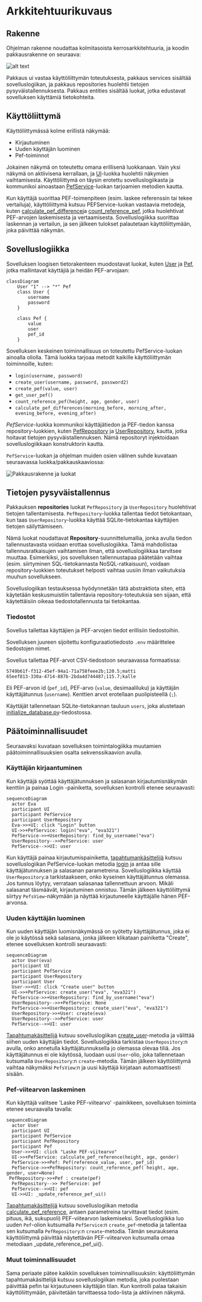 # Arkkitehtuurikuvaus

## Rakenne

Ohjelman rakenne noudattaa kolmitasoista kerrosarkkitehtuuria, ja koodin pakkausrakenne on seuraava:

![alt text](./kuvat/pakkaus.png)

Pakkaus ui vastaa käyttöliittymän toteutuksesta, pakkaus services sisältää sovelluslogiikan, ja pakkaus repositories huolehtii tietojen pysyväistallennuksesta. Pakkaus entities sisältää luokat, jotka edustavat sovelluksen käyttämiä tietokohteita.

## Käyttöliittymä

Käyttöliittymässä kolme erillistä näkymää:

- Kirjautuminen
- Uuden käyttäjän luominen
- Pef-toiminnot

Jokainen näkymä on toteutettu omana erillisenä luokkanaan. Vain yksi näkymä on aktiivisena kerrallaan, ja [UI](../src/ui/ui.py)-luokka huolehtii näkymien vaihtamisesta. Käyttöliittymä on täysin erotettu sovelluslogiikasta ja kommunikoi ainoastaan [PefService](../src/services/pef_service.py)-luokan tarjoamien metodien kautta.

Kun käyttäjä suorittaa PEF-toimenpiteen (esim. laskee referenssin tai tekee vertailuja), käyttöliittymä kutsuu PEFService-luokan vastaavia metodeja, kuten [calculate_pef_difference](https://github.com/JVilo/ot-harjoitustyo/blob/d49ccd076caaee7b330dac9481216666182a3d0e/src/services/pef_service.py#L110)ja [count_reference_pef](https://github.com/JVilo/ot-harjoitustyo/blob/d49ccd076caaee7b330dac9481216666182a3d0e/src/services/pef_service.py#L57), jotka huolehtivat PEF-arvojen laskemisesta ja vertaamisesta. Sovelluslogiikka suorittaa laskennan ja vertailun, ja sen jälkeen tulokset palautetaan käyttöliittymään, joka päivittää näkymän.

## Sovelluslogiikka

Sovelluksen loogisen tietorakenteen muodostavat luokat, kuten [User](https://github.com/JVilo/ot-harjoitustyo/blob/main/src/entities/user.py) ja [Pef](https://github.com/JVilo/ot-harjoitustyo/blob/main/src/entities/pef.py), jotka mallintavat käyttäjiä ja heidän PEF-arvojaan:

```mermaid
classDiagram
    User "1" --> "*" Pef
    class User {
        username
        password
    }

    class Pef {
        value
        user
        pef_id
    }
```

Sovelluksen keskeinen toiminnallisuus on toteutettu PefService-luokan ainoalla oliolla. Tämä luokka tarjoaa metodit kaikille käyttöliittymän toiminnoille, kuten:

- `login(username, password)`
- `create_user(username, password, password2)`
- `create_pef(value, user)`
- `get_user_pef()`
- `count_reference_pef(height, age, gender, user)`
- `calculate_pef_differences(morning_before, morning_after, evening_before, evening_after)`

_PefService_-luokka kommunikoi käyttäjätiedon ja PEF-tiedon kanssa repository-luokkien, kuten [PefRepository](https://github.com/JVilo/ot-harjoitustyo/blob/main/src/repositories/pef_repository.py) ja [UserRepository](https://github.com/JVilo/ot-harjoitustyo/blob/main/src/repositories/user_repository.py), kautta, jotka hoitavat tietojen pysyväistallennuksen. Nämä repositoryt injektoidaan sovelluslogiikkaan konstruktorin kautta.

`PefService`-luokan ja ohjelman muiden osien välinen suhde kuvataan seuraavassa luokka/pakkauskaaviossa:

![Pakkausrakenne ja luokat](./kuvat/Pakkausrakenne_ja_luokat.png)

## Tietojen pysyväistallennus

Pakkauksen **repositories** luokat `PefRepository` ja `UserRepository` huolehtivat tietojen tallentamisesta. `PefRepository`-luokka tallentaa tiedot tietokantaan, kun taas `UserRepository`-luokka käyttää SQLite-tietokantaa käyttäjien tietojen säilyttämiseen.

Nämä luokat noudattavat **Repository**-suunnittelumallia, jonka avulla tiedon tallennustavasta voidaan erottaa sovelluslogiikka. Tämä mahdollistaa tallennusratkaisujen vaihtamisen ilman, että sovelluslogiikkaa tarvitsee muuttaa. Esimerkiksi, jos sovelluksen tallennustapaa päätetään vaihtaa (esim. siirtyminen SQL-tietokannasta NoSQL-ratkaisuun), voidaan repository-luokkien toteutukset helposti vaihtaa uusiin ilman vaikutuksia muuhun sovellukseen.

Sovelluslogiikan testauksessa hyödynnetään tätä abstraktiota siten, että käytetään keskusmuistiin tallentavia repository-toteutuksia sen sijaan, että käytettäisiin oikeaa tiedostotallennusta tai tietokantaa.

### Tiedostot

Sovellus tallettaa käyttäjien ja PEF-arvojen tiedot erillisiin tiedostoihin.

Sovelluksen juureen sijoitettu konfiguraatiotiedosto `.env` määrittelee tiedostojen nimet.

Sovellus tallettaa PEF-arvot CSV-tiedostoon seuraavassa formaatissa:

```
5749b61f-f312-45ef-94a1-71a758feee2b;120.5;matti
65eef813-330a-4714-887b-2bda4d744487;115.7;kalle
```

Eli PEF-arvon id (`pef_id`), PEF-arvo (`value`, desimaaliluku) ja käyttäjän käyttäjätunnus (`username`). Kenttien arvot erotellaan puolipisteellä (`;`).

Käyttäjät tallennetaan SQLite-tietokannan tauluun `users`, joka alustetaan [initialize_database.py](https://github.com/JVilo/ot-harjoitustyo/blob/main/src/initialize_database.py)-tiedostossa.

## Päätoiminnallisuudet

Seuraavaksi kuvataan sovelluksen toimintalogiikka muutamien päätoiminnallisuuksien osalta sekvenssikaavion avulla.

### Käyttäjän kirjaantuminen

Kun käyttäjä syöttää käyttäjätunnuksen ja salasanan kirjautumisnäkymän kenttiin ja painaa Login -painiketta, sovelluksen kontrolli etenee seuraavasti:

```mermaid
sequenceDiagram
  actor Eva
  participant UI
  participant PefService
  participant UserRepository
  Eva->>+UI: click "Login" button
  UI->>+PefService: login("eva", "eva321")
  PefService->>+UserRepository: find_by_username("eva")
  UserRepository-->>PefService: user
  PefService-->>UI: user
```

Kun käyttäjä painaa kirjautumispainiketta, [tapahtumankäsittelijä](https://github.com/JVilo/ot-harjoitustyo/blob/main/src/ui/login_view.py) kutsuu sovelluslogiikan PefService-luokan metodia [login](https://github.com/JVilo/ot-harjoitustyo/blob/d49ccd076caaee7b330dac9481216666182a3d0e/src/services/pef_service.py#L79) ja antaa sille käyttäjätunnuksen ja salasanan parametreina. Sovelluslogiikka käyttää `UserRepository`:a tarkistaakseen, onko kyseinen käyttäjätunnus olemassa. Jos tunnus löytyy, verrataan salasanaa tallennettuun arvoon. Mikäli salasanat täsmäävät, kirjautuminen onnistuu. Tämän jälkeen käyttöliittymä siirtyy `PefsView`-näkymään ja näyttää kirjautuneelle käyttäjälle hänen PEF-arvonsa.

### Uuden käyttäjän luominen

Kun uuden käyttäjän luomisnäkymässä on syötetty käyttäjätunnus, joka ei ole jo käytössä sekä salasana, jonka jälkeen klikataan painiketta "Create", etenee sovelluksen kontrolli seuraavasti:

```mermaid
sequenceDiagram
  actor User(eva)
  participant UI
  participant PefService
  participant UserRepository
  participant User
  User->>+UI: click "Create user" button
  UI->>+PefService: create_user("eva", "eva321")
  PefService->>+UserRepository: find_by_username("eva")
  UserRepository-->>+PefService: None
  PefService->>+UserRepository: create_user("eva", "eva321")
  UserRepository->>+User: create(eva)
  UserRepository-->>PefService: user
  PefService-->>UI: user
```

[Tapahtumakäsittelijä](https://github.com/JVilo/ot-harjoitustyo/blob/main/src/ui/create_user_view.py) kutsuu sovelluslogiikan [create_user](https://github.com/JVilo/ot-harjoitustyo/blob/d49ccd076caaee7b330dac9481216666182a3d0e/src/services/pef_service.py#L155)-metodia ja välittää siihen uuden käyttäjän tiedot. Sovelluslogiikka tarkistaa `UserRepository`:n avulla, onko annetulla käyttäjätunnuksella jo olemassa olevaa tiliä. Jos käyttäjätunnus ei ole käytössä, luodaan uusi `User`-olio, joka tallennetaan kutsumalla `UserRepository`:n `create`-metodia. Tämän jälkeen käyttöliittymä vaihtaa näkymäksi `PefsView`:n ja uusi käyttäjä kirjataan automaattisesti sisään.

### Pef-viitearvon laskeminen

Kun käyttäjä valitsee 'Laske PEF-viitearvo' -painikkeen, sovelluksen toiminta etenee seuraavalla tavalla:

```mermaid
sequenceDiagram
  actor User
  participant UI
  participant PefService
  participant PefRepository
  participant Pef
  User->>+UI: click "Laske PEF-viitearvo"
  UI->>+PefService: calculate_pef_reference(height, age, gender)
  PefService->>+Pef: Pef(reference_value, user, pef_id)
  PefService->>+PefRepository: count_reference_pef( height, age, gender, user=None)
 PefRepository->>+Pef : create(pef)
  PefRepository-->> PefService: pef
  PefService-->>UI: pef
  UI->>UI: _update_reference_pef_ui()
```

[Tapahtumakäsittelijä]() kutsuu sovelluslogiikan metodia [calculate_pef_reference](https://github.com/JVilo/ot-harjoitustyo/blob/d49ccd076caaee7b330dac9481216666182a3d0e/src/services/pef_service.py#L57), antaen parametreina tarvittavat tiedot (esim. pituus, ikä, sukupuoli) PEF-viitearvon laskemiseksi. Sovelluslogiikka luo uuden `Pef`-olion kutsumalla `PefService`:n `create_pef`-metodia ja tallentaa sen kutsumalla `PefRepository`:n `create`-metodia. Tämän seurauksena käyttöliittymä päivittää näytettävän PEF-viitearvon kutsumalla omaa metodiaan _update_reference_pef_ui().

### Muut toiminnallisuudet

Sama periaate pätee kaikkiin sovelluksen toiminnallisuuksiin: käyttöliittymän tapahtumakäsittelijä kutsuu sovelluslogiikan metodia, joka puolestaan päivittää pefin tai kirjautuneen käyttäjän tilan. Kun kontrolli palaa takaisin käyttöliittymään, päivitetään tarvittaessa todo-lista ja aktiivinen näkymä.